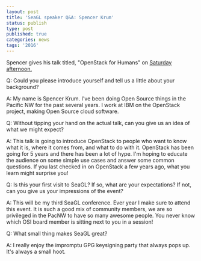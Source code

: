 ```yaml
---
layout: post
title: 'SeaGL speaker Q&A: Spencer Krum'
status: publish
type: post
published: true
categories: news
tags: '2016'
---
```


Spencer gives his talk titled, "OpenStack for Humans" on [Saturday afternoon.](https://osem.seagl.org/conference/seagl2016/program/proposal/110)

Q: Could you please introduce yourself and tell us a little about your background?

A: My name is Spencer Krum. I've been doing Open Source things in the Pacific NW for the past several years. I work at IBM on the OpenStack project, making Open Source cloud software.

Q: Without tipping your hand on the actual talk, can you give us an idea of what we might expect?

A: This talk is going to introduce OpenStack to people who want to know what it is, where it comes from, and what to do with it. OpenStack has been going for 5 years and there has been a lot of hype. I'm hoping to educate the audience on some simple use cases and answer some common questions. If you last checked in on OpenStack a few years ago, what you learn might surprise you!

Q: Is this your first visit to SeaGL? If so, what are your expectations? If not, can you give us your impressions of the event?

A: This will be my third SeaGL conference. Ever year I make sure to attend this event. It is such a good mix of community members, we are so privileged in the PacNW to have so many awesome people. You never know which OSI board member is sitting next to you in a session!

Q: What small thing makes SeaGL great?

A: I really enjoy the impromptu GPG keysigning party that always pops up. It's always a small hoot.
